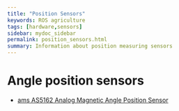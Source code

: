 ```yaml
---
title: "Position Sensors"
keywords: ROS agriculture
tags: [hardware,sensors]
sidebar: mydoc_sidebar
permalink: position_sensors.html
summary: Information about position measuring sensors
---
```


# Angle position sensors

* [ams AS5162 Analog Magnetic Angle Position Sensor](https://eu.mouser.com/new/ams/ams-as5162/)